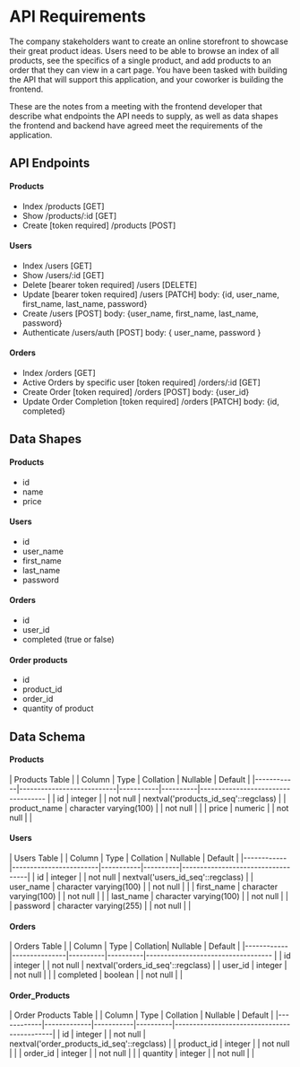 # API Requirements

The company stakeholders want to create an online storefront to showcase their great product ideas. Users need to be able to browse an index of all products, see the specifics of a single product, and add products to an order that they can view in a cart page. You have been tasked with building the API that will support this application, and your coworker is building the frontend.

These are the notes from a meeting with the frontend developer that describe what endpoints the API needs to supply, as well as data shapes the frontend and backend have agreed meet the requirements of the application.

## API Endpoints

#### Products

- Index /products [GET]
- Show /products/:id [GET]
- Create [token required] /products [POST]

#### Users

- Index /users [GET]
- Show /users/:id [GET]
- Delete [bearer token required] /users [DELETE]
- Update [bearer token required] /users [PATCH] body: {id, user_name, first_name, last_name, password}
- Create /users [POST] body: {user_name, first_name, last_name, password}
- Authenticate /users/auth [POST] body: { user_name, password }

#### Orders

- Index /orders [GET]
- Active Orders by specific user [token required] /orders/:id [GET]
- Create Order [token required] /orders [POST] body: {user_id}
- Update Order Completion [token required] /orders [PATCH] body: {id, completed}
## Data Shapes

#### Products

- id
- name
- price

#### Users

- id
- user_name
- first_name
- last_name
- password

#### Orders

- id
- user_id
- completed (true or false)

#### Order products

- id
- product_id
- order_id
- quantity of product

## Data Schema

#### Products

|    Products Table                                                                                     |
|   Column   |          Type             | Collation | Nullable |              Default                  |
|------------|---------------------------|-----------|----------|-----------------------------------    |
| id            | integer                |           | not null | nextval('products_id_seq'::regclass)  |
| product_name  | character varying(100) |           | not null |                                       |
| price         | numeric                |           | not null |                                       |


#### Users

|    Users Table                                                                                 |
|   Column   |          Type          | Collation | Nullable |              Default              |
|------------|------------------------|-----------|----------|-----------------------------------|
| id         | integer                |           | not null | nextval('users_id_seq'::regclass) |
| user_name  | character varying(100) |           | not null |                                   |
| first_name | character varying(100) |           | not null |                                   |
| last_name  | character varying(100) |           | not null |                                   |
| password   | character varying(255) |           | not null |                                   |

#### Orders

|    Orders Table                                                                          |
|   Column   |     Type      | Collation| Nullable |              Default                  |
|------------|---------------|----------|----------|-----------------------------------    |
| id         | integer       |          | not null | nextval('orders_id_seq'::regclass)    |
| user_id    | integer       |          | not null |                                       |
| completed  | boolean       |          | not null |                                       |

#### Order_Products


|    Order Products Table                                                                      |
|   Column   |  Type       | Collation | Nullable |              Default                       |
|------------|-------------|-----------|----------|--------------------------------------------|
| id         | integer     |           | not null | nextval('order_products_id_seq'::regclass) |
| product_id | integer     |           | not null |                                            |
| order_id   | integer     |           | not null |                                            |
| quantity   | integer     |           | not null |                                            |